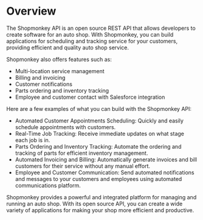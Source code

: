 # Overview

The Shopmonkey API is an open source REST API that allows developers to create
software for an auto shop. With Shopmonkey, you can build applications for
scheduling and tracking service for your customers, providing efficient and
quality auto shop service.

Shopmonkey also offers features such as:

- Multi-location service management
- Billing and invoicing
- Customer notifications
- Parts ordering and inventory tracking
- Employee and customer contact with Salesforce integration

Here are a few examples of what you can build with the Shopmonkey API:

- Automated Customer Appointments Scheduling: Quickly and easily schedule
  appointments with customers.
- Real-Time Job Tracking: Receive immediate updates on what stage each job is
  in.
- Parts Ordering and Inventory Tracking: Automate the ordering and tracking of
  parts for efficient inventory management.
- Automated Invoicing and Billing: Automatically generate invoices and bill
  customers for their service without any manual effort.
- Employee and Customer Communication: Send automated notifications and
  messages to your customers and employees using automated communications
  platform.

Shopmonkey provides a powerful and integrated platform for managing and running
an auto shop. With its open source API, you can create a wide variety of
applications for making your shop more efficient and productive.
